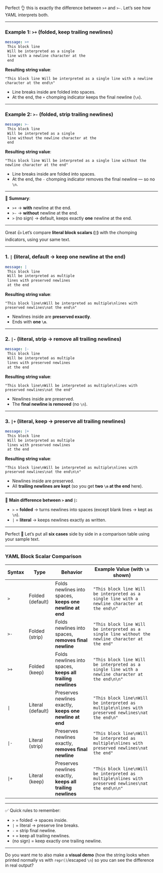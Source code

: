 Perfect 👌 this is exactly the difference between `>+` and `>-`. Let’s see how YAML interprets both.

---

### Example 1: `>+` (folded, **keep** trailing newlines)

```yaml
message: >+
 This block line
 Will be interpreted as a single
 line with a newline character at the 
 end
```

**Resulting string value**:

```
"This block line Will be interpreted as a single line with a newline character at the end\n"
```

* Line breaks inside are folded into spaces.
* At the end, the `+` chomping indicator keeps the final newline (`\n`).

---

### Example 2: `>-` (folded, **strip** trailing newlines)

```yaml
message: >-
 This block line
 Will be interpreted as a single
 line without the newline character at the
 end
```

**Resulting string value**:

```
"This block line Will be interpreted as a single line without the newline character at the end"
```

* Line breaks inside are folded into spaces.
* At the end, the `-` chomping indicator removes the final newline — so no `\n`.

---

🔑 **Summary**:

* `>+` → **with** newline at the end.
* `>-` → **without** newline at the end.
* `>` (no sign) → default, keeps exactly **one** newline at the end.

---
Great 👍 Let’s compare **literal block scalars (`|`)** with the chomping indicators, using your same text.

---

### 1. `|` (literal, default → keep **one newline** at the end)

```yaml
message: |
 This block line
 Will be interpreted as multiple
 lines with preserved newlines
 at the end
```

**Resulting string value**:

```
"This block line\nWill be interpreted as multiple\nlines with preserved newlines\nat the end\n"
```

* Newlines inside are **preserved exactly**.
* Ends with **one `\n`**.

---

### 2. `|-` (literal, strip → remove all trailing newlines)

```yaml
message: |-
 This block line
 Will be interpreted as multiple
 lines with preserved newlines
 at the end
```

**Resulting string value**:

```
"This block line\nWill be interpreted as multiple\nlines with preserved newlines\nat the end"
```

* Newlines inside are preserved.
* The **final newline is removed** (no `\n`).

---

### 3. `|+` (literal, keep → preserve all trailing newlines)

```yaml
message: |+
 This block line
 Will be interpreted as multiple
 lines with preserved newlines
 at the end
```

**Resulting string value**:

```
"This block line\nWill be interpreted as multiple\nlines with preserved newlines\nat the end\n\n"
```

* Newlines inside are preserved.
* All **trailing newlines are kept** (so you get **two `\n` at the end** here).

---

🔑 **Main difference between `>` and `|`:**

* `>` = **folded** → turns newlines into spaces (except blank lines → kept as `\n`).
* `|` = **literal** → keeps newlines exactly as written.

---

Perfect 🚀 Let’s put all **six cases** side by side in a comparison table using your sample text.

---

### YAML Block Scalar Comparison

| Syntax | Type             | Behavior                                                    | Example Value (with `\n` shown)                                                                   |                                                                                                     |
| ------ | ---------------- | ----------------------------------------------------------- | ------------------------------------------------------------------------------------------------- | --------------------------------------------------------------------------------------------------- |
| `>`    | Folded (default) | Folds newlines into spaces, **keeps one newline at end**    | `"This block line Will be interpreted as a single line with a newline character at the end\n"`    |                                                                                                     |
| `>-`   | Folded (strip)   | Folds newlines into spaces, **removes final newline**       | `"This block line Will be interpreted as a single line without the newline character at the end"` |                                                                                                     |
| `>+`   | Folded (keep)    | Folds newlines into spaces, **keeps all trailing newlines** | `"This block line Will be interpreted as a single line with a newline character at the end\n\n"`  |                                                                                                     |
| `\|`     | Literal (default)                                           | Preserves newlines exactly, **keeps one newline at end**                                          | `"This block line\nWill be interpreted as multiple\nlines with preserved newlines\nat the end\n"`   |
| `\|-`     | Literal (strip)                                             | Preserves newlines exactly, **removes final newline**                                             | `"This block line\nWill be interpreted as multiple\nlines with preserved newlines\nat the end"`     |
| `\|+`     | Literal (keep)                                              | Preserves newlines exactly, **keeps all trailing newlines**                                       | `"This block line\nWill be interpreted as multiple\nlines with preserved newlines\nat the end\n\n"` |

---

✅ Quick rules to remember:

* `>` = folded → spaces inside.
* `|` = literal → preserve line breaks.
* `-` = strip final newline.
* `+` = keep all trailing newlines.
* (no sign) = keep exactly one trailing newline.

---

Do you want me to also make a **visual demo** (how the string looks when printed normally vs with `repr()`/escaped `\n`) so you can see the difference in real output?

